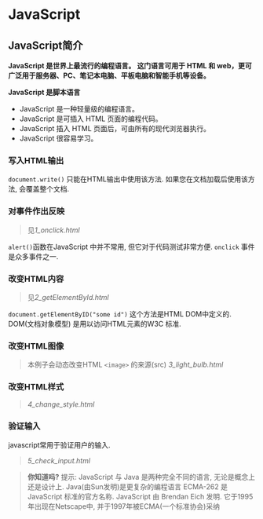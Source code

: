 # JavaScript

## JavaScript简介

**JavaScript 是世界上最流行的编程语言。**
**这门语言可用于 HTML 和 web，更可广泛用于服务器、PC、笔记本电脑、平板电脑和智能手机等设备。**

**JavaScript 是脚本语言**
- JavaScript 是一种轻量级的编程语言。
- JavaScript 是可插入 HTML 页面的编程代码。
- JavaScript 插入 HTML 页面后，可由所有的现代浏览器执行。
- JavaScript 很容易学习。

### 写入HTML输出

`document.write()` 只能在HTML输出中使用该方法. 如果您在文档加载后使用该方法, 会覆盖整个文档.

### 对事件作出反映

> 见*1_onclick.html*

`alert()`函数在JavaScript 中并不常用, 但它对于代码测试非常方便.
`onclick` 事件是众多事件之一.

### 改变HTML内容

> 见*2_getElementById.html*

`document.getElementByID("some id")` 这个方法是HTML DOM中定义的.
DOM(文档对象模型) 是用以访问HTML元素的W3C 标准.

### 改变HTML图像

> 本例子会动态改变HTML `<image>` 的来源(src)
> *3_light_bulb.html*

### 改变HTML样式

> *4_change_style.html*

### 验证输入

javascript常用于验证用户的输入.

> *5_check_input.html*

> **你知道吗?**
> 提示: JavaScript 与 Java 是两种完全不同的语言, 无论是概念上还是设计上.
> Java(由Sun发明)是更复杂的编程语言
> ECMA-262 是JavaScript 标准的官方名称.
> JavaScript 由 Brendan Eich 发明. 它于1995年出现在Netscape中, 并于1997年被ECMA(一个标准协会)采纳

